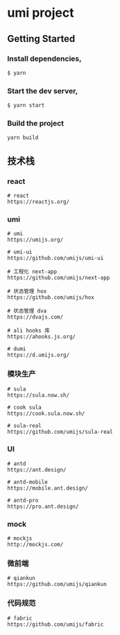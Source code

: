 # umi project

## Getting Started

### Install dependencies,

```bash
$ yarn
```

### Start the dev server,

```bash
$ yarn start
```

### Build the project

````
yarn build
````

## 技术栈

### react
````
# react
https://reactjs.org/
````

### umi
````
# umi
https://umijs.org/

# umi-ui
https://github.com/umijs/umi-ui

# 工程化 next-app
https://github.com/umijs/next-app

# 状态管理 hox
https://github.com/umijs/hox

# 状态管理 dva
https://dvajs.com/

# ali hooks 库
https://ahooks.js.org/

# dumi
https://d.umijs.org/
````

### 模块生产
````
# sula
https://sula.now.sh/

# cook sula
https://cook.sula.now.sh/

# sula-real
https://github.com/umijs/sula-real
````

### UI
````
# antd
https://ant.design/

# antd-mobile
https://mobile.ant.design/

# antd-pro
https://pro.ant.design/

````

### mock
````
# mockjs
http://mockjs.com/
````

### 微前端
````
# qiankun
https://github.com/umijs/qiankun
````

### 代码规范
````
# fabric
https://github.com/umijs/fabric
````
